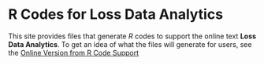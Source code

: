 # R Codes for Loss Data Analytics

This site provides files that generate *R* codes to support the online text **Loss Data Analytics**. To get an idea of what the files will generate for users, see the [Online Version from R Code Support](https://rawgit.com/alyaanuval/LDARcode/master/docs/index.html)